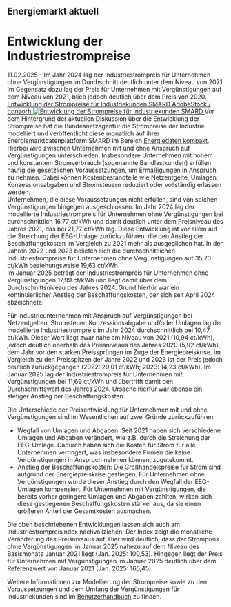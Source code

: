 





## Energiemarkt aktuell
# Entwicklung der Industriestrompreise


11.02.2025 - Im Jahr 2024 lag der Industriestrompreis für Unternehmen ohne Vergünstigungen im Durchschnitt deutlich unter dem Niveau von 2021. Im Gegensatz dazu lag der Preis für Unternehmen mit Vergünstigungen auf dem Niveau von 2021, blieb jedoch deutlich über dem Preis von 2020.
[ Entwicklung der Strompreise für Industriekunden SMARD AdobeStock / ttonaorh ![Entwicklung der Strompreise für Industriekunden SMARD](https://www.smard.de/resource/image/215834/landscape_ratio2x1/1200/600/53eb61109d00dcccc2858bd54ce3a851/DA65ABA3A7D3114BC3DC6DFDC5004FA1/adobestock-959656011.jpg) ](https://www.smard.de/resource/blob/215834/0fb5dacce03995b7030d3b8794bb26dc/adobestock-959656011-data.jpg)
Vor dem Hintergrund der aktuellen Diskussion über die Entwicklung der Strompreise hat die Bundesnetzagentur die Strompreise der Industrie modelliert und veröffentlicht diese monatlich auf ihrer Energiemarktdatenplattform SMARD im Bereich [Energiedaten kompakt](https://www.smard.de/page/home/topic-article/46/215546/industriestrompreise). Hierbei wird zwischen Unternehmen mit und ohne Anspruch auf Vergünstigungen unterschieden. Insbesondere Unternehmen mit hohem und konstantem Stromverbrauch (sogenannte Bandlastkunden) erfüllen häufig die gesetzlichen Voraussetzungen, um Ermäßigungen in Anspruch zu nehmen. Dabei können Kostenbestandteile wie Netzentgelte, Umlagen, Konzessionsabgaben und Stromsteuern reduziert oder vollständig erlassen werden.   
Unternehmen, die diese Voraussetzungen nicht erfüllen, sind von solchen Vergünstigungen hingegen ausgeschlossen.
Im Jahr 2024 lag der modellierte Industriestrompreis für Unternehmen ohne Vergünstigungen bei durchschnittlich 16,77 ct/kWh und damit deutlich unter dem Preisniveau des Jahres 2021, das bei 21,77 ct/kWh lag. Diese Entwicklung ist vor allem auf die Streichung der EEG-Umlage zurückzuführen, die den Anstieg der Beschaffungskosten im Vergleich zu 2021 mehr als ausgeglichen hat. In den Jahren 2022 und 2023 beliefen sich die durchschnittlichen Industriestrompreise für Unternehmen ohne Vergünstigungen auf 35,70 ct/kWh beziehungsweise 19,63 ct/kWh.   
Im Januar 2025 beträgt der Industriestrompreis für Unternehmen ohne Vergünstigungen 17,99 ct/kWh und liegt damit über dem Durchschnittsniveau des Jahres 2024. Grund hierfür war ein kontinuierlicher Anstieg der Beschaffungskosten, der sich seit April 2024 abzeichnete.



  
Für Industrieunternehmen mit Anspruch auf Vergünstigungen bei Netzentgelten, Stromsteuer, Konzessionsabgabe und/oder Umlagen lag der modellierte Industriestrompreis im Jahr 2024 durchschnittlich bei 10,47 ct/kWh. Dieser Wert liegt zwar nahe am Niveau von 2021 (10,94 ct/kWh), jedoch deutlich oberhalb des Preisniveaus des Jahres 2020 (5,92 ct/kWh), dem Jahr vor den starken Preissprüngen im Zuge der Energiepreiskrise. Im Vergleich zu den Preisspitzen der Jahre 2022 und 2023 ist der Preis jedoch deutlich zurückgegangen (2022: 29,01 ct/kWh; 2023: 14,23 ct/kWh).
Im Januar 2025 lag der Industriestrompreis für Unternehmen mit Vergünstigungen bei 11,69 ct/kWh und übertrifft damit den Durchschnittswert des Jahres 2024. Ursache hierfür war ebenso ein stetiger Anstieg der Beschaffungskosten.



  
Die Unterschiede der Preisentwicklung für Unternehmen mit und ohne Vergünstigungen sind im Wesentlichen auf zwei Gründe zurückzuführen:
  * Wegfall von Umlagen und Abgaben: Seit 2021 haben sich verschiedene Umlagen und Abgaben verändert, wie z.B. durch die Streichung der EEG-Umlage. Dadurch haben sich die Kosten für Strom für alle Unternehmen verringert, was insbesondere Firmen die keine Vergünstigungen in Anspruch nehmen können, zugutekommt.
  * Anstieg der Beschaffungskosten: Die Großhandelspreise für Strom sind aufgrund der Energiepreiskrise gestiegen. Für Unternehmen ohne Vergünstigungen wurde dieser Anstieg durch den Wegfall der EEG-Umlagen kompensiert. Für Unternehmen mit Vergünstigungen, die bereits vorher geringere Umlagen und Abgaben zahlten, wirken sich diese gestiegenen Beschaffungskosten stärker aus, da sie einen größeren Anteil der Gesamtkosten ausmachen. 


  
Die oben beschriebenen Entwicklungen lassen sich auch am Industriestrompreisindex nachvollziehen. Der Index zeigt die monatliche Veränderung des Preisniveaus auf. Hier wird deutlich, dass der Strompreis ohne Vergünstigungen im Januar 2025 nahezu auf dem Niveau des Basismonats Januar 2021 liegt (Jan. 2025: 100,53). Hingegen liegt der Preis für Unternehmen mit Vergünstigungen im Januar 2025 deutlich über dem Referenzwert von Januar 2021 (Jan. 2025: 165,45).



  
Weitere Informationen zur Modellierung der Strompreise sowie zu den Voraussetzungen und dem Umfang der Vergünstigungen für Industriekunden sind im [Benutzerhandbuch](https://www.smard.de/home/benutzerhandbuch) zu finden.






